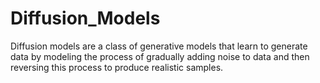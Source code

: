 # Diffusion_Models
Diffusion models are a class of generative models that learn to generate data by modeling the process of gradually adding noise to data and then reversing this process to produce realistic samples. 
